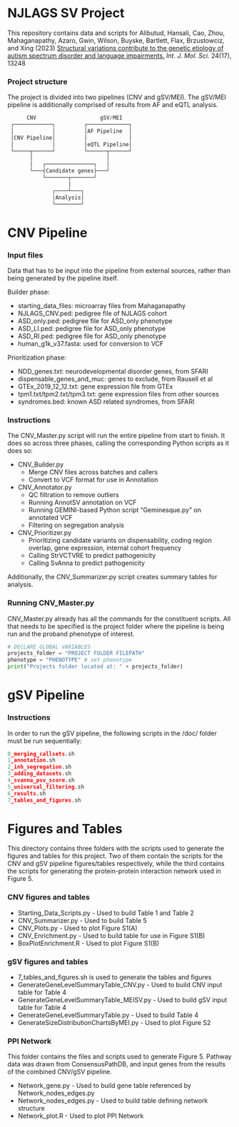 # NJLAGS SV Project

This repository contains data and scripts for Alibutud, Hansali, Cao, Zhou, Mahaganapathy, Azaro, Gwin, Wilson, Buyske, Bartlett, Flax, Brzustowciz, and Xing (2023) [Structural variations contribute to the genetic etiology of autism spectrum disorder and language impairments.](https://www.mdpi.com/1422-0067/24/17/13248) *Int. J. Mol. Sci.* 24(17), 13248

### Project structure

The project is divided into two pipelines (CNV and gSV/MEI). The gSV/MEI pipeline is additionally comprised of results from AF and eQTL analysis.

```jsx
      CNV                    gSV/MEI
 ┌────────────┐         ┌─────────────┐
 │            │         │AF Pipeline  │
 │CNV Pipeline│         │             │
 │            │         │eQTL Pipeline│
 └─────┬──────┘         └──────┬──────┘
       │                       │
       │   ┌───────────────┐   │
       └───┤Candidate genes├───┘
           └───────┬───────┘
                   │
              ┌────┴───┐
              │Analysis│
              └────────┘
```

# CNV Pipeline

### Input files

Data that has to be input into the pipeline from external sources, rather than being generated by the pipeline itself.

Builder phase:

- starting_data_files: microarray files from Mahaganapathy
- NJLAGS_CNV.ped: pedigree file of NJLAGS cohort
- ASD_only.ped: pedigree file for ASD_only phenotype
- ASD_LI.ped: pedigree file for ASD_only phenotype
- ASD_RI.ped: pedigree file for ASD_only phenotype
- human_g1k_v37.fasta: used for conversion to VCF

Prioritization phase:

- NDD_genes.txt: neurodevelopmental disorder genes, from SFARI
- dispensable_genes_and_muc: genes to exclude, from Rausell et al
- GTEx_2019_12_12.txt: gene expression file from GTEx
- tpm1.txt/tpm2.txt/tpm3.txt: gene expression files from other sources
- syndromes.bed: known ASD related syndromes, from SFARI

### Instructions

The CNV_Master.py script will run the entire pipeline from start to finish. It does so across three phases, calling the corresponding Python scripts as it does so:

- CNV_Builder.py
    - Merge CNV files across batches and callers
    - Convert to VCF format for use in Annotation
- CNV_Annotator.py
    - QC filtration to remove outliers
    - Running AnnotSV annotation on VCF
    - Running GEMINI-based Python script “Geminesque.py” on annotated VCF
    - Filtering on segregation analysis
- CNV_Prioritizer.py
    - Prioritizing candidate variants on dispensability, coding region overlap, gene expression, internal cohort frequency
    - Calling StrVCTVRE to predict pathogenicity
    - Calling SvAnna to predict pathogenicity

Additionally, the CNV_Summarizer.py script creates summary tables for analysis.

### Running CNV_Master.py

CNV_Master.py already has all the commands for the constituent scripts. All that needs to be specified is the project folder where the pipeline is being run and the proband phenotype of interest.

```python
# DECLARE GLOBAL VARIABLES
projects_folder = "PROJECT FOLDER FILEPATH"
phenotype = "PHENOTYPE" # set phenotype
print("Projects folder located at: " + projects_folder)
```

# gSV Pipeline

### Instructions

In order to run the gSV pipeline, the following scripts in the /doc/ folder must be run sequentially:

```python
0_merging_callsets.sh
1_annotation.sh
2_inh_segregation.sh
3_adding_datasets.sh
4_svanna_psv_score.sh
5_universal_filtering.sh
6_results.sh
7_tables_and_figures.sh
```

# Figures and Tables

This directory contains three folders with the scripts used to generate the figures and tables for this project. Two of them contain the scripts for the CNV and gSV pipeline figures/tables respectively, while the third contains the scripts for generating the protein-protein interaction network used in Figure 5.

### CNV figures and tables

- Starting_Data_Scripts.py - Used to build Table 1 and Table 2
- CNV_Summarizer.py - Used to build Table 5
- CNV_Plots.py - Used to plot Figure S1(A)
- CNV_Enrichment.py - Used to build table for use in Figure S1(B)
- BoxPlotEnrichment.R - Used to plot Figure S1(B)

### gSV figures and tables
- 7_tables_and_figures.sh is used to generate the tables and figures
- GenerateGeneLevelSummaryTable_CNV.py - Used to build CNV input table for Table 4
- GenerateGeneLevelSummaryTable_MEISV.py - Used to build gSV input table for Table 4
- GenerateGeneLevelSummaryTable.py - Used to build Table 4
- GenerateSizeDistributionChartsByMEI.py - Used to plot Figure S2

### PPI Network

This folder contains the files and scripts used to generate Figure 5. Pathway data was drawn from ConsensusPathDB, and input genes from the results of the combined CNV/gSV pipeline.

- Network_gene.py - Used to build gene table referenced by Network_nodes_edges.py
- Network_nodes_edges.py - Used to build table defining network structure
- Network_plot.R - Used to plot PPI Network
